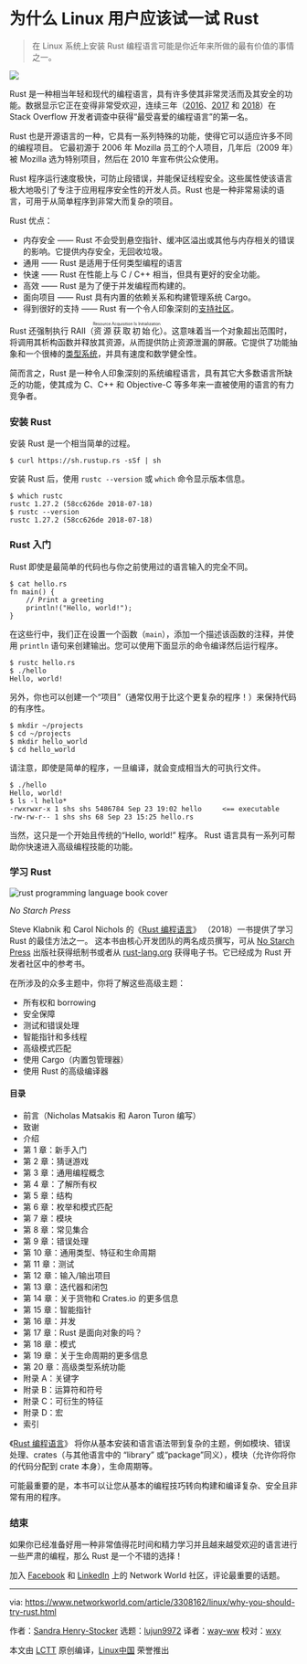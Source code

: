 为什么 Linux 用户应该试一试 Rust
======
> 在 Linux 系统上安装 Rust 编程语言可能是你近年来所做的最有价值的事情之一。

![](https://images.idgesg.net/images/article/2018/09/rust-rusted-metal-100773678-large.jpg)

Rust 是一种相当年轻和现代的编程语言，具有许多使其非常灵活而及其安全的功能。数据显示它正在变得非常受欢迎，连续三年（[2016][1]、[2017][2] 和 [2018][3]）在 Stack Overflow 开发者调查中获得“最受喜爱的编程语言”的第一名。

Rust 也是开源语言的一种，它具有一系列特殊的功能，使得它可以适应许多不同的编程项目。 它最初源于 2006 年 Mozilla 员工的个人项目，几年后（2009 年）被 Mozilla 选为特别项目，然后在 2010 年宣布供公众使用。

Rust 程序运行速度极快，可防止段错误，并能保证线程安全。这些属性使该语言极大地吸引了专注于应用程序安全性的开发人员。Rust 也是一种非常易读的语言，可用于从简单程序到非常大而复杂的项目。

Rust 优点：

  * 内存安全 —— Rust 不会受到悬空指针、缓冲区溢出或其他与内存相关的错误的影响。它提供内存安全，无回收垃圾。
  * 通用 —— Rust 是适用于任何类型编程的语言
  * 快速 —— Rust 在性能上与 C / C++ 相当，但具有更好的安全功能。
  * 高效 —— Rust 是为了便于并发编程而构建的。
  * 面向项目 —— Rust 具有内置的依赖关系和构建管理系统 Cargo。
  * 得到很好的支持 —— Rust 有一个令人印象深刻的[支持社区][4]。

Rust 还强制执行 RAII（<ruby>资源获取初始化<rt>Resource Acquisition Is Initialization</rt></ruby>）。这意味着当一个对象超出范围时，将调用其析构函数并释放其资源，从而提供防止资源泄漏的屏蔽。它提供了功能抽象和一个很棒的[类型系统][5]，并具有速度和数学健全性。

简而言之，Rust 是一种令人印象深刻的系统编程语言，具有其它大多数语言所缺乏的功能，使其成为 C、C++ 和 Objective-C 等多年来一直被使用的语言的有力竞争者。

### 安装 Rust

安装 Rust 是一个相当简单的过程。

```
$ curl https://sh.rustup.rs -sSf | sh
```

安装 Rust 后，使用 `rustc --version` 或 `which` 命令显示版本信息。

```
$ which rustc
rustc 1.27.2 (58cc626de 2018-07-18)
$ rustc --version
rustc 1.27.2 (58cc626de 2018-07-18)
```

### Rust 入门

Rust 即使是最简单的代码也与你之前使用过的语言输入的完全不同。

```
$ cat hello.rs
fn main() {
    // Print a greeting
    println!("Hello, world!");
}
```

在这些行中，我们正在设置一个函数（`main`），添加一个描述该函数的注释，并使用 `println` 语句来创建输出。您可以使用下面显示的命令编译然后运行程序。

```
$ rustc hello.rs
$ ./hello
Hello, world!
```

另外，你也可以创建一个“项目”（通常仅用于比这个更复杂的程序！）来保持代码的有序性。

```
$ mkdir ~/projects
$ cd ~/projects
$ mkdir hello_world
$ cd hello_world
```

请注意，即使是简单的程序，一旦编译，就会变成相当大的可执行文件。

```
$ ./hello
Hello, world!
$ ls -l hello*
-rwxrwxr-x 1 shs shs 5486784 Sep 23 19:02 hello     <== executable
-rw-rw-r-- 1 shs shs 68 Sep 23 15:25 hello.rs
```

当然，这只是一个开始且传统的“Hello, world!” 程序。 Rust 语言具有一系列可帮助你快速进入高级编程技能的功能。

### 学习 Rust

![rust programming language book cover][6]

*No Starch Press*

Steve Klabnik 和 Carol Nichols 的《[Rust 编程语言][7]》 （2018）一书提供了学习 Rust 的最佳方法之一。 这本书由核心开发团队的两名成员撰写，可从 [No Starch Press][7] 出版社获得纸制书或者从 [rust-lang.org][8] 获得电子书。它已经成为 Rust 开发者社区中的参考书。

在所涉及的众多主题中，你将了解这些高级主题：

  * 所有权和 borrowing
  * 安全保障
  * 测试和错误处理
  * 智能指针和多线程
  * 高级模式匹配
  * 使用 Cargo（内置包管理器）
  * 使用 Rust 的高级编译器

#### 目录

- 前言（Nicholas Matsakis 和 Aaron Turon 编写）
- 致谢
- 介绍
- 第 1 章：新手入门
- 第 2 章：猜谜游戏
- 第 3 章：通用编程概念
- 第 4 章：了解所有权
- 第 5 章：结构
- 第 6 章：枚举和模式匹配
- 第 7 章：模块
- 第 8 章：常见集合
- 第 9 章：错误处理
- 第 10 章：通用类型、特征和生命周期
- 第 11 章：测试
- 第 12 章：输入/输出项目
- 第 13 章：迭代器和闭包
- 第 14 章：关于货物和 Crates.io 的更多信息
- 第 15 章：智能指针
- 第 16 章：并发
- 第 17 章：Rust 是面向对象的吗？
- 第 18 章：模式
- 第 19 章：关于生命周期的更多信息
- 第 20 章：高级类型系统功能
- 附录 A：关键字
- 附录 B：运算符和符号
- 附录 C：可衍生的特征
- 附录 D：宏
- 索引

《[Rust 编程语言][7]》 将你从基本安装和语言语法带到复杂的主题，例如模块、错误处理、crates（与其他语言中的 “library”
 或“package”同义），模块（允许你将你的代码分配到 crate 本身），生命周期等。

可能最重要的是，本书可以让您从基本的编程技巧转向构建和编译复杂、安全且非常有用的程序。

### 结束

如果你已经准备好用一种非常值得花时间和精力学习并且越来越受欢迎的语言进行一些严肃的编程，那么 Rust 是一个不错的选择！

加入 [Facebook][9] 和 [LinkedIn][10] 上的 Network World 社区，评论最重要的话题。

--------------------------------------------------------------------------------


via: https://www.networkworld.com/article/3308162/linux/why-you-should-try-rust.html

作者：[Sandra Henry-Stocker][a]
选题：[lujun9972](https://github.com/lujun9972)
译者：[way-ww](https://github.com/way-ww)
校对：[wxy](https://github.com/wxy)

本文由 [LCTT](https://github.com/LCTT/TranslateProject) 原创编译，[Linux中国](https://linux.cn/) 荣誉推出

[a]: https://www.networkworld.com/author/Sandra-Henry_Stocker/
[1]: https://insights.stackoverflow.com/survey/2016#technology-most-loved-dreaded-and-wanted
[2]: https://insights.stackoverflow.com/survey/2017#technology-most-loved-dreaded-and-wanted-languages
[3]: https://insights.stackoverflow.com/survey/2018#technology-most-loved-dreaded-and-wanted-languages
[4]: https://www.rust-lang.org/en-US/community.html
[5]: https://doc.rust-lang.org/reference/type-system.html
[6]: https://images.idgesg.net/images/article/2018/09/rust-programming-language_book-cover-100773679-small.jpg
[7]: https://nostarch.com/Rust
[8]: https://doc.rust-lang.org/book/2018-edition/index.html
[9]: https://www.facebook.com/NetworkWorld/
[10]: https://www.linkedin.com/company/network-world
